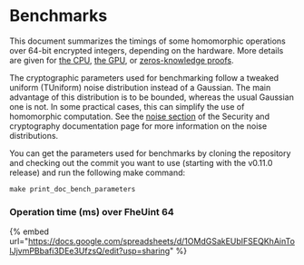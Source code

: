 # Benchmarks

This document summarizes the timings of some homomorphic operations over 64-bit encrypted integers, depending on the hardware. More details are given for [the CPU](cpu\_benchmarks.md), [the GPU](gpu\_benchmarks.md), or [zeros-knowledge proofs](zk\_proof\_benchmarks.md).

The cryptographic parameters used for benchmarking follow a tweaked uniform (TUniform) noise distribution instead of a Gaussian. The main advantage of this distribution is to be bounded, whereas the usual Gaussian one is not. In some practical cases, this can simplify the use of homomorphic computation. See the [noise section](../security\_and\_cryptography.md#noise) of the Security and cryptography documentation page for more information on the noise distributions.

You can get the parameters used for benchmarks by cloning the repository and checking out the commit you want to use (starting with the v0.11.0 release) and run the following make command:

```console
make print_doc_bench_parameters
```

### Operation time (ms) over FheUint 64

{% embed url="https://docs.google.com/spreadsheets/d/1OMdGSakEUbIFSEQKhAinTolJjvmPBbafi3DEe3UfzsQ/edit?usp=sharing" %}
